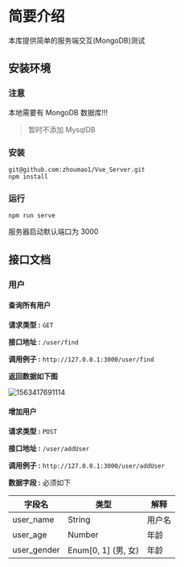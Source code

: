 # 简要介绍

本库提供简单的服务端交互(MongoDB)测试

## 安装环境

### 注意

本地需要有 MongoDB 数据库!!!
>暂时不添加 MysqlDB

### 安装

```shell
git@github.com:zhoumao1/Vue_Server.git
npm install
```

### 运行

``` shell
npm run serve
```

服务器启动默认端口为 3000

## 接口文档

### 用户

#### 查询所有用户

**请求类型 :** `GET`

**接口地址 :** `/user/find`

**调用例子 :** `http://127.0.0.1:3000/user/find`

**返回数据如下图** 

![1563417691114](D:\learnersData\Vue_practice\server\assets\1563417691114.png)

#### 增加用户

**请求类型 :** `POST`

**接口地址 :** `/user/addUser`

**调用例子 :** `http://127.0.0.1:3000/user/addUser`

**数据字段 :** 必须如下

| 字段名      | 类型                | 解释   |
| ----------- | ------------------- | ------ |
| user_name   | String              | 用户名 |
| user_age    | Number              | 年龄   |
| user_gender | Enum[0, 1] (男, 女) | 年龄   |

